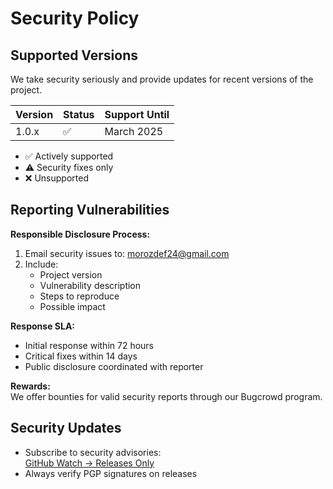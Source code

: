 # Security Policy

## Supported Versions

We take security seriously and provide updates for recent versions of the project. 

| Version | Status              | Support Until     |
|---------|---------------------|-------------------|
| 1.0.x   | :white_check_mark:  | March 2025     |


- :white_check_mark: Actively supported
- :warning: Security fixes only
- :x: Unsupported

## Reporting Vulnerabilities

**Responsible Disclosure Process:**
1. Email security issues to: morozdef24@gmail.com
2. Include:
   - Project version
   - Vulnerability description
   - Steps to reproduce
   - Possible impact

**Response SLA:**
- Initial response within 72 hours
- Critical fixes within 14 days
- Public disclosure coordinated with reporter

**Rewards:**  
We offer bounties for valid security reports through our Bugcrowd program.

## Security Updates
- Subscribe to security advisories:  
  [GitHub Watch → Releases Only](https://github.com/crissyro/system-for-evaluating-teachers-and-courses/subscription)
- Always verify PGP signatures on releases